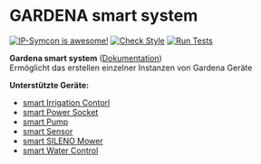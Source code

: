 # GARDENA smart system

[![IP-Symcon is awesome!](https://img.shields.io/badge/IP--Symcon-5.6-blue.svg)](https://www.symcon.de)
[![Check Style](https://github.com/symcon/Gardena/workflows/Check%20Style/badge.svg)](https://github.com/symcon/Gardena/actions)
[![Run Tests](https://github.com/symcon/Gardena/workflows/Run%20Tests/badge.svg)](https://github.com/symcon/Gardena/actions)

__Gardena smart system__ ([Dokumentation](https://www.symcon.de/service/dokumentation/modulreferenz/gardena-smart-system))  
	Ermöglicht das erstellen einzelner Instanzen von Gardena Geräte

__Unterstützte Geräte:__
* [smart Irrigation Contorl](https://www.symcon.de/service/dokumentation/modulreferenz/gardena-smart-system/smart-irrigation-control/)
* [smart Power Socket](https://www.symcon.de/service/dokumentation/modulreferenz/gardena-smart-system/smart-power-socket/)
* [smart Pump](https://www.symcon.de/service/dokumentation/modulreferenz/gardena-smart-system/smart-pump/)
* [smart Sensor](https://www.symcon.de/service/dokumentation/modulreferenz/gardena-smart-system/smart-sensor/)
* [smart SILENO Mower](https://www.symcon.de/service/dokumentation/modulreferenz/gardena-smart-system/smart-mower/)
* [smart Water Control](https://www.symcon.de/service/dokumentation/modulreferenz/gardena-smart-system/smart-water-control/)


